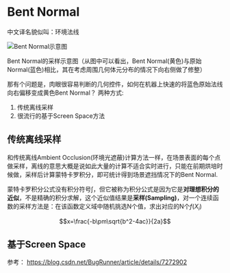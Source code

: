 
# Bent Normal

中文译名貌似叫：环境法线

![Bent Normal示意图](http://hi.csdn.net/attachment/201202/19/4491947_1329650854zqXO.png)

Bent Normal的采样示意图（从图中可以看出，Bent Normal(黄色)与原始Normal(蓝色)相比，其在考虑周围几何体元分布的情况下向右侧做了修整）

那有个问题是，肉眼很容易判断的几何控件，如何在机器上快速的将蓝色原始法线向右偏移变成黄色Bent Normal？
两种方式:
1. 传统离线采样
2. 很流行的基于Screen Space方法

## 传统离线采样 

和传统离线Ambient Occlusion(环境光遮蔽)计算方法一样，在场景表面的每个点做采样，离线的意思大概是说如此大量的计算不适合实时进行，只能在前期烘培时候做，采样后计算蒙特卡罗积分，即可统计得到场景遮挡情况下的Bent Normal.

蒙特卡罗积分公式没有积分符号∫，但它被称为积分公式是因为它是**对理想积分的近似**，不是精确的积分求解，这个近似值结果是**采样(Sampling)**，对一个连续函数的采样方法是：在该函数定义域中随机挑选N个值，求出对应的N个$f(X_{i})$

$$x=\frac{-b\pm\sqrt{b^2-4ac}}{2a}$$



## 基于Screen Space


参考：
https://blog.csdn.net/BugRunner/article/details/7272902
